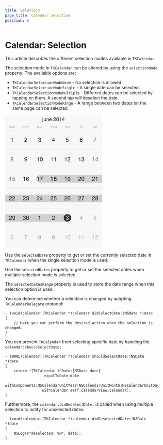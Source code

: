 ```yaml
---
title: Selection
page_title: Calendar Selection
position: 6
---
```


# Calendar: Selection

This article describes the different selection modes available in <code>TKCalendar</code>.

The selection mode in <code>TKCalendar</code> can be altered by using the <code>selectionMode</code> property. The available options are:

- <code>TKCalendarSelectionModeNode</code> - No selection is allowed.
- <code>TKCalendarSelectionModeSingle</code> - A single date can be selected.
- <code>TKCalendarSelectionModeMultiple</code> - Different dates can be selected by tapping on them. A second tap will deselect the date.
- <code>TKCalendarSelectionModeRange</code> - A range between two dates on the same page can be selected.

<img src="../images/calendar-selection001.png" />

Use the <code>selectedDate</code> property to get or set the currently selected date in <code>TKCalendar</code> when the single selection mode is used.

Use the <code>selectedDates</code> property to get or set the selected dates when multiple selection mode is selected.

The <code>selectedDatesRange</code> property is used to store the date range when this selection option is used.

You can determine whether a selection is changed by adopting <code>TKCalendarDelegate</code> protocol:

	- (void)calendar:(TKCalendar *)calendar didSelectDate:(NSDate *)date
	{
		// Here you can perform the desired action when the selection is changed.
	}

You can prevent <code>TKCalendar</code> from selecting specific date by handling the <code>calendar:shouldSelectDate:</code>

	- (BOOL)calendar:(TKCalendar *)calendar shouldSelectDate:(NSDate *)date
	{
    	return ![TKCalendar isDate:[NSDate date]
        	          equalToDate:date
            	   withComponents:NSCalendarUnitYear|NSCalendarUnitMonth|NSCalendarUnitDay
                	 withCalendar:self.calendarView.calendar];
	}

Furthermore, the <code>calendar:didDeselectDate:</code> is called when using multiple selection to notify for unselected dates:

	- (void)calendar:(TKCalendar *)calendar didDeselectedDate:(NSDate *)date
	{
    	NSLog(@"deselected: %@", date);
	}
